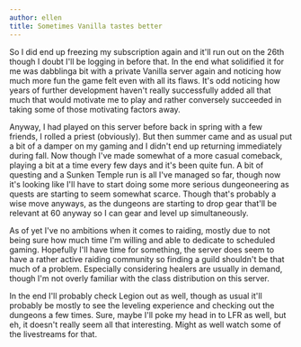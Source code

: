 ```yaml
---
author: ellen
title: Sometimes Vanilla tastes better
---
```

So I did end up freezing my subscription again and it'll run out on the 26th though I doubt I'll be logging in before that. In the end what solidified it for me was dabblinga bit with a private Vanilla server again and noticing how much more fun the game felt even with all its flaws. It's odd noticing how years of further development haven't really successfully added all that much that would motivate me to play and rather conversely succeeded in taking some of those motivating factors away.

Anyway, I had played on this server before back in spring with a few friends, I rolled a priest (obviously). But then summer came and as usual put a bit of a damper on my gaming and I didn't end up returning immediately during fall. Now though I've made somewhat of a more casual comeback, playing a bit at a time every few days and it's been quite fun. A bit of questing and a Sunken Temple run is all I've managed so far, though now it's looking like I'll have to start doing some more serious dungeoneering as quests are starting to seem somewhat scarce. Though that's probably a wise move anyways, as the dungeons are starting to drop gear that'll be relevant at 60 anyway so I can gear and level up simultaneously.

As of yet I've no ambitions when it comes to raiding, mostly due to not being sure how much time I'm willing and able to dedicate to scheduled gaming. Hopefully I'll have time for something, the server does seem to have a rather active raiding community so finding a guild shouldn't be that much of a problem. Especially considering healers are usually in demand, though I'm not overly familiar with the class distribution on this server.

In the end I'll probably check Legion out as well, though as usual it'll probably be mostly to see the leveling experience and checking out the dungeons a few times. Sure, maybe I'll poke my head in to LFR as well, but eh, it doesn't really seem all that interesting. Might as well watch some of the livestreams for that.
